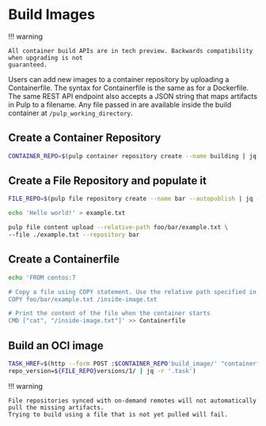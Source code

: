 # Build Images

!!! warning

    All container build APIs are in tech preview. Backwards compatibility when upgrading is not
    guaranteed.

Users can add new images to a container repository by uploading a Containerfile. The syntax for
Containerfile is the same as for a Dockerfile. The same REST API endpoint also accepts a JSON
string that maps artifacts in Pulp to a filename. Any file passed in are available inside the
build container at `/pulp_working_directory`.

## Create a Container Repository

```bash
CONTAINER_REPO=$(pulp container repository create --name building | jq -r '.pulp_href')
```

## Create a File Repository and populate it

```bash
FILE_REPO=$(pulp file repository create --name bar --autopublish | jq -r '.pulp_href')

echo 'Hello world!' > example.txt

pulp file content upload --relative-path foo/bar/example.txt \
--file ./example.txt --repository bar
```

## Create a Containerfile

```bash
echo 'FROM centos:7

# Copy a file using COPY statement. Use the relative path specified in the 'artifacts' parameter.
COPY foo/bar/example.txt /inside-image.txt

# Print the content of the file when the container starts
CMD ["cat", "/inside-image.txt"]' >> Containerfile
```

## Build an OCI image

```bash
TASK_HREF=$(http --form POST :$CONTAINER_REPO'build_image/' "containerfile@./Containerfile" \
repo_version=${FILE_REPO}versions/1/ | jq -r '.task')
```


!!! warning

    File repositories synced with on-demand remotes will not automatically pull the missing artifacts.
    Trying to build using a file that is not yet pulled will fail.
